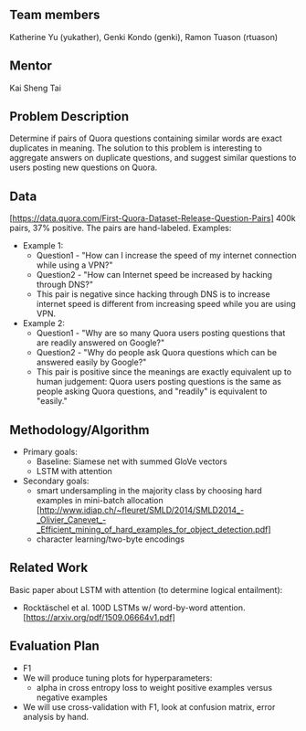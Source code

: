 ## Team members
Katherine Yu (yukather), Genki Kondo (genki), Ramon Tuason (rtuason)

## Mentor
Kai Sheng Tai

## Problem Description
Determine if pairs of Quora questions containing similar words are exact duplicates in meaning.  The solution to this problem is interesting to aggregate answers on duplicate questions, and suggest similar questions to users posting new questions on Quora.

## Data
[https://data.quora.com/First-Quora-Dataset-Release-Question-Pairs]
400k pairs, 37% positive.
The pairs are hand-labeled. Examples:
* Example 1: 
  * Question1 - "How can I increase the speed of my internet connection while using a VPN?" 
  * Question2 - "How can Internet speed be increased by hacking through DNS?"
  * This pair is negative since hacking through DNS is to increase internet speed is different from increasing speed while you are using VPN.
* Example 2:
  * Question1 - "Why are so many Quora users posting questions that are readily answered on Google?"
  * Question2 - "Why do people ask Quora questions which can be answered easily by Google?"
  * This pair is positive since the meanings are exactly equivalent up to human judgement: Quora users posting questions is the same as people asking Quora questions, and "readily" is equivalent to "easily."


## Methodology/Algorithm
* Primary goals:
   * Baseline: Siamese net with summed GloVe vectors
   * LSTM with attention
* Secondary goals:
   * smart undersampling in the majority class by choosing hard examples in mini-batch allocation [http://www.idiap.ch/~fleuret/SMLD/2014/SMLD2014_-_Olivier_Canevet_-_Efficient_mining_of_hard_examples_for_object_detection.pdf]
   * character learning/two-byte encodings

## Related Work
Basic paper about LSTM with attention (to determine logical entailment): 
* Rocktäschel et al. 100D LSTMs w/ word-by-word attention. [https://arxiv.org/pdf/1509.06664v1.pdf]

## Evaluation Plan
* F1
* We will produce tuning plots for hyperparameters: 
    * alpha in cross entropy loss to weight positive examples versus negative examples
* We will use cross-validation with F1, look at confusion matrix, error analysis by hand.
